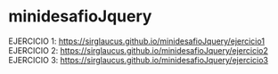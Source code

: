 # minidesafioJquery

EJERCICIO 1: https://sirglaucus.github.io/minidesafioJquery/ejercicio1 <br>
EJERCICIO 2: https://sirglaucus.github.io/minidesafioJquery/ejercicio2 <br>
EJERCICIO 3: https://sirglaucus.github.io/minidesafioJquery/ejercicio3 <br>
